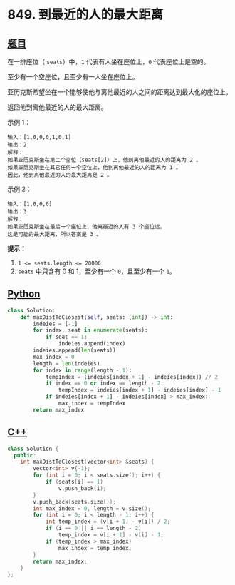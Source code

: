 # 849. 到最近的人的最大距离

## [题目](https://leetcode-cn.com/problems/maximize-distance-to-closest-person/)

在一排座位（ `seats`）中，`1` 代表有人坐在座位上，`0` 代表座位上是空的。

至少有一个空座位，且至少有一人坐在座位上。

亚历克斯希望坐在一个能够使他与离他最近的人之间的距离达到最大化的座位上。

返回他到离他最近的人的最大距离。

示例 1：

```
输入：[1,0,0,0,1,0,1]
输出：2
解释：
如果亚历克斯坐在第二个空位（seats[2]）上，他到离他最近的人的距离为 2 。
如果亚历克斯坐在其它任何一个空位上，他到离他最近的人的距离为 1 。
因此，他到离他最近的人的最大距离是 2 。 
```


示例 2：

```
输入：[1,0,0,0]
输出：3
解释： 
如果亚历克斯坐在最后一个座位上，他离最近的人有 3 个座位远。
这是可能的最大距离，所以答案是 3 。
```

**提示：**

1. `1 <= seats.length <= 20000`
2. `seats` 中只含有 0 和 1，至少有一个 `0`，且至少有一个 `1`。

## [Python](./849.%20到最近的人的最大距离.py)

```python
class Solution:
    def maxDistToClosest(self, seats: [int]) -> int:
        indeies = [-1]
        for index, seat in enumerate(seats):
            if seat == 1:
                indeies.append(index)
        indeies.append(len(seats))
        max_index = 0
        length = len(indeies)
        for index in range(length - 1):
            tempIndex = (indeies[index + 1] - indeies[index]) // 2
            if index == 0 or index == length - 2:
                tempIndex = indeies[index + 1] - indeies[index] - 1
            if indeies[index + 1] - indeies[index] > max_index:
                max_index = tempIndex
        return max_index
```



## [C++](./849.%20到最近的人的最大距离.cc)

```c++
class Solution {
  public:
    int maxDistToClosest(vector<int> &seats) {
        vector<int> v{-1};
        for (int i = 0; i < seats.size(); i++) {
            if (seats[i] == 1)
                v.push_back(i);
        }
        v.push_back(seats.size());
        int max_index = 0, length = v.size();
        for (int i = 0; i < length - 1; i++) {
            int temp_index = (v[i + 1] - v[i]) / 2;
            if (i == 0 || i == length - 2)
                temp_index = v[i + 1] - v[i] - 1;
            if (temp_index > max_index)
                max_index = temp_index;
        }
        return max_index;
    }
};
```

